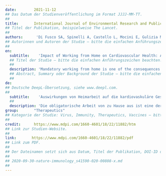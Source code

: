 ```yaml
---
date:        2021-11-12
## Das Datum der Studienveröffentlichung im Format JJJJ-MM-TT.
##
title:       International Journal of Environmental Research and Public Health
## Titel der Publikation, beispielweise The Lancet.
##
authors:      'Di Fusco SA, Spinelli A, Castello L, Mocini E, Gulizia MM, Oliva F, Gabrielli D, Imperoli G & Colivicchi F'
## Autorinnen und Autoren der Studie – bitte die einfachen Anführungszeichen beachten!
##
en:
  subtitle:    'Impact of Working from Home on Cardiovascular Health: An Emerging Issue with the COVID-19 Pandemic'
  ## Titel der Studie – bitte die einfachen Anführungszeichen beachten!
  ##
  description: 'Mandatory working from home is one of the consequences of the COVID-19 pandemic for a large number of workers. Transition to working from home may significantly impact lifestyle, psychosocial status, and the overall health of workers. This review summarizes available data about the effects of lockdown measures, particularly working from home, on cardiovascular risk factors including sedentary lifestyle, unhealthy diet pattern, psychological distress, smoking, alcohol misuse, and cardiometabolic parameters. Finally, we suggest countermeasures that can attenuate the negative health impact of working from home. Indeed, timely and tailored interventions implemented by companies in cooperation with the health care system could allow workers to benefit more from some of the advantages associated with working from home.'
  ## Abstract, Summary oder Background der Studie – bitte die einfachen Anführungszeichen beachten!
  ##
de: 
## Deutsche DeepL-Übersetzung, siehe www.deepl.com.
##
  subtitle:    'Auswirkungen von Heimarbeit auf die kardiovaskuläre Gesundheit: Ein neues Problem im Zusammenhang mit der COVID-19-Pandemie'
  ##
  description: 'Die obligatorische Arbeit von zu Hause aus ist eine der Folgen der COVID-19-Pandemie für eine große Zahl von Arbeitnehmern. Der Übergang zur Arbeit von zu Hause aus kann den Lebensstil, den psychosozialen Status und die allgemeine Gesundheit der Arbeitnehmer erheblich beeinflussen. Diese Übersicht fasst die verfügbaren Daten über die Auswirkungen von Schließungsmaßnahmen, insbesondere der Heimarbeit, auf kardiovaskuläre Risikofaktoren wie Bewegungsmangel, ungesunde Ernährung, psychische Belastung, Rauchen, Alkoholmissbrauch und kardiometabolische Parameter zusammen. Schließlich schlagen wir Gegenmaßnahmen vor, die die negativen gesundheitlichen Auswirkungen der Heimarbeit abschwächen können. Rechtzeitige und maßgeschneiderte Maßnahmen, die von den Unternehmen in Zusammenarbeit mit dem Gesundheitssystem durchgeführt werden, könnten es den Arbeitnehmern ermöglichen, einige der mit der Heimarbeit verbundenen Vorteile stärker zu nutzen.'
group:       "Therapeutics"
## Kategorie der Studie: Virus, Immunity, Therapeutics, Vaccines – bitte die Anführungszeichen beachten!
##
credit:      https://www.mdpi.com/1660-4601/18/22/11882/htm
## Link zur Studien-Website.
##
link:       https://www.mdpi.com/1660-4601/18/22/11882/pdf
## Link zum PDF.
##
## Der Dateinamen setzt sich aus Datum, Titel der Publikation, DOI-ID der Studie (nach dem letzten Slash) und der Dateiendung zusammen. Bitte den Unterstrich vor der DOI-ID beachten!
##
## 2020-09-30-nature-immunology_s41590-020-00808-x.md
##
---
```

<object data="{{ page.link }}" style='height:calc(100vh - 400px); width: 100%' type='application/pdf'></object>
